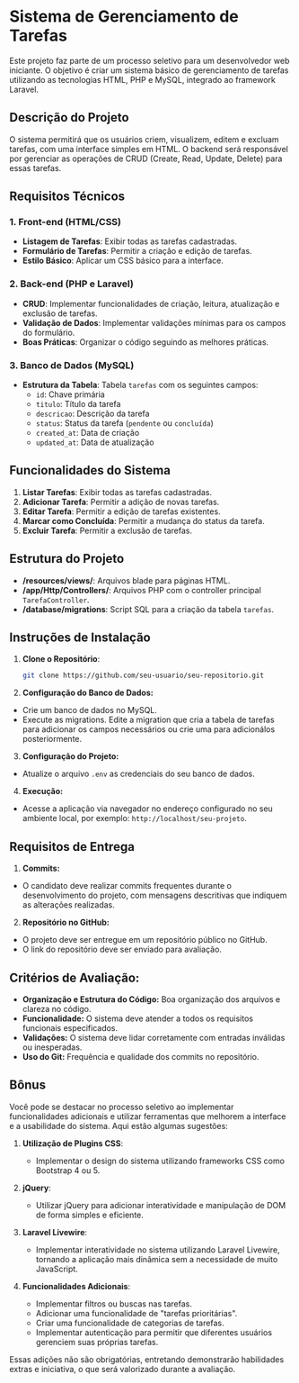 # Sistema de Gerenciamento de Tarefas

Este projeto faz parte de um processo seletivo para um desenvolvedor web iniciante. O objetivo é criar um sistema básico de gerenciamento de tarefas utilizando as tecnologias HTML, PHP e MySQL, integrado ao framework Laravel.

## Descrição do Projeto

O sistema permitirá que os usuários criem, visualizem, editem e excluam tarefas, com uma interface simples em HTML. O backend será responsável por gerenciar as operações de CRUD (Create, Read, Update, Delete) para essas tarefas.

## Requisitos Técnicos

### 1. Front-end (HTML/CSS)
- **Listagem de Tarefas**: Exibir todas as tarefas cadastradas.
- **Formulário de Tarefas**: Permitir a criação e edição de tarefas.
- **Estilo Básico**: Aplicar um CSS básico para a interface.

### 2. Back-end (PHP e Laravel)
- **CRUD**: Implementar funcionalidades de criação, leitura, atualização e exclusão de tarefas.
- **Validação de Dados**: Implementar validações mínimas para os campos do formulário.
- **Boas Práticas**: Organizar o código seguindo as melhores práticas.

### 3. Banco de Dados (MySQL)
- **Estrutura da Tabela**: Tabela `tarefas` com os seguintes campos:
  - `id`: Chave primária
  - `titulo`: Título da tarefa
  - `descricao`: Descrição da tarefa
  - `status`: Status da tarefa (`pendente` ou `concluída`)
  - `created_at`: Data de criação
  - `updated_at`: Data de atualização

## Funcionalidades do Sistema

1. **Listar Tarefas**: Exibir todas as tarefas cadastradas.
2. **Adicionar Tarefa**: Permitir a adição de novas tarefas.
3. **Editar Tarefa**: Permitir a edição de tarefas existentes.
4. **Marcar como Concluída**: Permitir a mudança do status da tarefa.
5. **Excluir Tarefa**: Permitir a exclusão de tarefas.

## Estrutura do Projeto

- **/resources/views/**: Arquivos blade para páginas HTML.
- **/app/Http/Controllers/**: Arquivos PHP com o controller principal `TarefaController`.
- **/database/migrations**: Script SQL para a criação da tabela `tarefas`.

## Instruções de Instalação

1. **Clone o Repositório**:
   ```bash
   git clone https://github.com/seu-usuario/seu-repositorio.git
   ```
2. **Configuração do Banco de Dados:**
- Crie um banco de dados no MySQL.
- Execute as migrations. Edite a migration que cria a tabela de tarefas para adicionar os campos necessários ou crie uma para adicionálos posteriormente.

3. **Configuração do Projeto:**
- Atualize o arquivo `.env` as credenciais do seu banco de dados.

4. **Execução:**
- Acesse a aplicação via navegador no endereço configurado no seu ambiente local, por exemplo: `http://localhost/seu-projeto`.

## Requisitos de Entrega

1. **Commits:**
- O candidato deve realizar commits frequentes durante o desenvolvimento do projeto, com mensagens descritivas que indiquem as alterações realizadas.

2. **Repositório no GitHub:**
- O projeto deve ser entregue em um repositório público no GitHub.
- O link do repositório deve ser enviado para avaliação.

## Critérios de Avaliação: 
- **Organização e Estrutura do Código:** Boa organização dos arquivos e clareza no código.
- **Funcionalidade:** O sistema deve atender a todos os requisitos funcionais especificados.
- **Validações:** O sistema deve lidar corretamente com entradas inválidas ou inesperadas.
- **Uso do Git:** Frequência e qualidade dos commits no repositório.

## Bônus

Você pode se destacar no processo seletivo ao implementar funcionalidades adicionais e utilizar ferramentas que melhorem a interface e a usabilidade do sistema. Aqui estão algumas sugestões:

1. **Utilização de Plugins CSS**: 
   - Implementar o design do sistema utilizando frameworks CSS como Bootstrap 4 ou 5.

2. **jQuery**:
   - Utilizar jQuery para adicionar interatividade e manipulação de DOM de forma simples e eficiente.

3. **Laravel Livewire**:
   - Implementar interatividade no sistema utilizando Laravel Livewire, tornando a aplicação mais dinâmica sem a necessidade de muito JavaScript.

4. **Funcionalidades Adicionais**:
   - Implementar filtros ou buscas nas tarefas.
   - Adicionar uma funcionalidade de "tarefas prioritárias".
   - Criar uma funcionalidade de categorias de tarefas.
   - Implementar autenticação para permitir que diferentes usuários gerenciem suas próprias tarefas.

Essas adições não são obrigatórias, entretando demonstrarão habilidades extras e iniciativa, o que será valorizado durante a avaliação.
